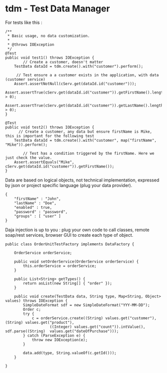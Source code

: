 # tdm - Test Data Manager


For tests like this : 

	/**
	 * Basic usage, no data customization.
	 * 
	 * @throws IOException
	 */
	@Test
	public void test1() throws IOException {
    		// Create a customer, doesn't matter
		TestData dataId = tdm.create().with("customer").perform();

   		 // Test ensure a a customer exists in the application, with data (customer service)
		Assert.assertNotNull(cServ.get(dataId.id("customer")));
		Assert.assertTrue(cServ.get(dataId.id("customer")).getFirstName().length() > 0);
		Assert.assertTrue(cServ.get(dataId.id("customer")).getLastName().length() > 0);
	}

	@Test
	public void test2() throws IOException {
  		  // Create a customer, any data but ensure firstName is Mike, this is important for the following test
		TestData dataId = tdm.create().with("customer", map("firstName", "Mike")).perform();

		    // Test has a condition triggered by the firstName. Here we just check the value. 
		Assert.assertEquals("Mike", cServ.get(dataId.id("customer")).getFirstName());
	}
 
  
Data are based on logical objects, not technical implementation, expressed by json or project specific language (plug your data provider).
  

	{  
		"firstName" : "John",
		"lastName" : "Doe",
		"enabled" : true,  
		"password" : "password", 
		"groups" : [ "user" ]
	}
	

Daja injection is up to you : plug your own code to call classes, remote soap/rest services, browser GUI to create each type of object. 

	public class OrderUnitTestFactory implements DataFactory {

		OrderService orderService;

		public void setOrderService(OrderService orderService) {
			this.orderService = orderService;
		}

		public List<String> getTypes() {
			return asList(new String[] { "order" });
		}

		public void create(TestData data, String type, Map<String, Object> values) throws IOException {
			SimpleDateFormat sdf = new SimpleDateFormat("YYY-MM-DD");
			Order c;
			try {
				c = orderService.create((String) values.get("customer"), (String) values.get("product"),
						((Integer) values.get("count")).intValue(), sdf.parse((String) 	values.get("dateOfPurchase")));
			} catch (ParseException e) {
				throw new IOException(e);
			}

			data.add(type, String.valueOf(c.getId()));
		}

	}

